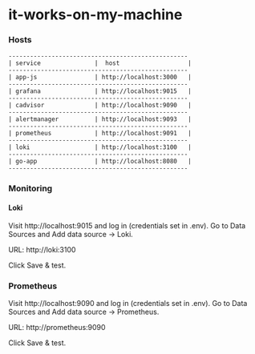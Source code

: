 # it-works-on-my-machine


### Hosts
```
--------------------------------------------------
| service               |  host                   |
--------------------------------------------------
| app-js                | http://localhost:3000   |
--------------------------------------------------
| grafana               | http://localhost:9015   |
--------------------------------------------------
| cadvisor              | http://localhost:9090   |
--------------------------------------------------
| alertmanager          | http://localhost:9093   |
--------------------------------------------------
| prometheus            | http://localhost:9091   |
--------------------------------------------------
| loki                  | http://localhost:3100   |
--------------------------------------------------
| go-app                | http://localhost:8080   |
--------------------------------------------------
```

### Monitoring 

#### Loki 
Visit http://localhost:9015 and log in (credentials set in .env).
Go to Data Sources and Add data source → Loki.

URL: http://loki:3100

Click Save & test.

### Prometheus 

Visit http://localhost:9090 and log in (credentials set in .env).
Go to Data Sources and Add data source → Prometheus.

URL: http://prometheus:9090

Click Save & test.

